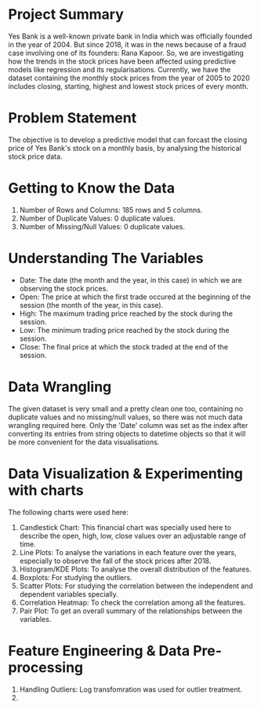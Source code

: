 <h1> Project Summary </h1>

Yes Bank is a well-known private bank in India which was officially founded in the year of 2004. But since 2018, it was in the news because of a fraud case involving one of its founders: Rana Kapoor. So, we are investigating how the trends in the stock prices have been affected using predictive models like regression and its regularisations. Currently, we have the dataset containing the monthly stock prices from the year of 2005 to 2020 includes closing, starting, highest and lowest stock prices of every month.


<h1> Problem Statement </h1>

The objective is to develop a predictive model that can forcast the closing price of Yes Bank's stock on a monthly basis, by analysing the historical stock price data.

<h1> Getting to Know the Data </h1>

1. Number of Rows and Columns: 185 rows and 5 columns.
2. Number of Duplicate Values: 0 duplicate values.
3. Number of Missing/Null Values: 0 duplicate values.


<h1> Understanding The Variables </h1>

- Date: The date (the month and the year, in this case) in which we are observing the stock prices.
- Open: The price at which the first trade occured at the beginning of the session (the month of the year, in this case).
- High: The maximum trading price reached by the stock during the session.
- Low: The minimum trading price reached by the stock during the session.
- Close: The final price at which the stock traded at the end of the session.


<h1> Data Wrangling </h1>

The given dataset is very small and a pretty clean one too, containing no duplicate values and no missing/null values, so there was not much data wrangling required here. Only the 'Date' column was set as the index after converting its entries from string objects to datetime objects so that it will be more convenient for the data visualisations.


<h1> Data Visualization & Experimenting with charts </h1>

The following charts were used here:

1. Candlestick Chart: This financial chart was specially used here to describe the open, high, low, close values over an adjustable range of time.
2. Line Plots: To analyse the variations in each feature over the years, especially to observe the fall of the stock prices after 2018.
3. Histogram/KDE Plots: To analyse the overall distribution of the features.
4. Boxplots: For studying the outliers.
5. Scatter Plots: For studying the correlation between the independent and dependent variables specially.
6. Correlation Heatmap: To check the correlation among all the features.
7. Pair Plot: To get an overall summary of the relationships between the variables.


<h1> Feature Engineering & Data Pre-processing </h1>

1. Handling Outliers: Log transfomration was used for outlier treatment.
2. 
